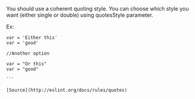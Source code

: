 You should use a coherent quoting style.
You can choose which style you want (either single or double) using quotesStyle parameter.

Ex:

````
var = 'Either this'
var = 'good'

//Another option

var = "Or this"
var = "good"

```

[Source](http://eslint.org/docs/rules/quotes)
